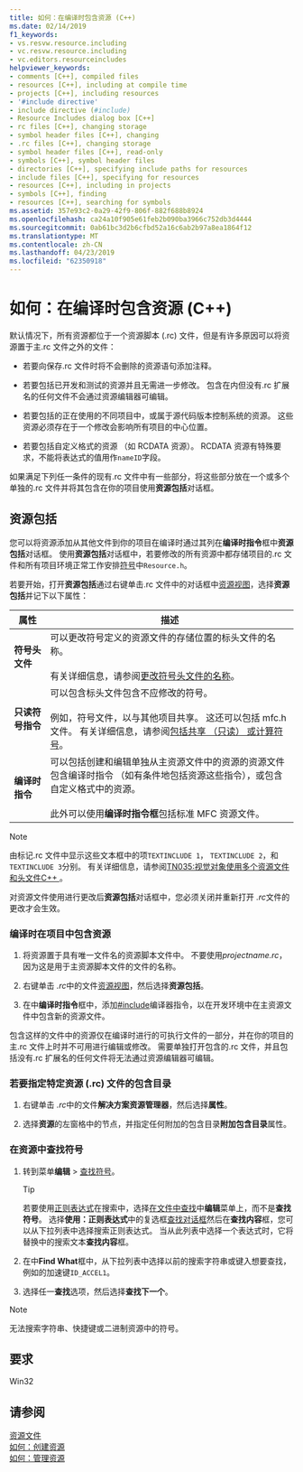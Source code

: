```yaml
---
title: 如何：在编译时包含资源 (C++)
ms.date: 02/14/2019
f1_keywords:
- vs.resvw.resource.including
- vc.resvw.resource.including
- vc.editors.resourceincludes
helpviewer_keywords:
- comments [C++], compiled files
- resources [C++], including at compile time
- projects [C++], including resources
- '#include directive'
- include directive (#include)
- Resource Includes dialog box [C++]
- rc files [C++], changing storage
- symbol header files [C++], changing
- .rc files [C++], changing storage
- symbol header files [C++], read-only
- symbols [C++], symbol header files
- directories [C++], specifying include paths for resources
- include files [C++], specifying for resources
- resources [C++], including in projects
- symbols [C++], finding
- resources [C++], searching for symbols
ms.assetid: 357e93c2-0a29-42f9-806f-882f688b8924
ms.openlocfilehash: ca24a10f905e61feb2b090ba3966c752db3d4444
ms.sourcegitcommit: 0ab61bc3d2b6cfbd52a16c6ab2b97a8ea1864f12
ms.translationtype: MT
ms.contentlocale: zh-CN
ms.lasthandoff: 04/23/2019
ms.locfileid: "62350918"
---
```

# <a name="how-to-include-resources-at-compile-time-c"></a>如何：在编译时包含资源 (C++)

默认情况下，所有资源都位于一个资源脚本 (.rc) 文件，但是有许多原因可以将资源置于主.rc 文件之外的文件：

- 若要向保存.rc 文件时将不会删除的资源语句添加注释。

- 若要包括已开发和测试的资源并且无需进一步修改。 包含在内但没有.rc 扩展名的任何文件不会通过资源编辑器可编辑。

- 若要包括的正在使用的不同项目中，或属于源代码版本控制系统的资源。 这些资源必须存在于一个修改会影响所有项目的中心位置。

- 若要包括自定义格式的资源 （如 RCDATA 资源）。 RCDATA 资源有特殊要求，不能将表达式的值用作`nameID`字段。

如果满足下列任一条件的现有.rc 文件中有一些部分，将这些部分放在一个或多个单独的.rc 文件并将其包含在你的项目使用**资源包括**对话框。

## <a name="resource-includes"></a>资源包括

您可以将资源添加从其他文件到你的项目在编译时通过其列在**编译时指令**框中**资源包括**对话框。 使用**资源包括**对话框中，若要修改的所有资源中都存储项目的.rc 文件和所有项目环境正常工作安排[符号](../windows/symbols-resource-identifiers.md)中`Resource.h`。

若要开始，打开**资源包括**通过右键单击.rc 文件中的对话框中[资源视图](how-to-create-a-resource-script-file.md#create-resources)，选择**资源包括**并记下以下属性：

| 属性 | 描述 |
|---|---|
| **符号头文件** | 可以更改符号定义的资源文件的存储位置的标头文件的名称。<br/><br/>有关详细信息，请参阅[更改符号头文件的名称](../windows/changing-the-names-of-symbol-header-files.md)。 |
| **只读符号指令** | 可以包含标头文件包含不应修改的符号。<br/><br/>例如，符号文件，以与其他项目共享。 这还可以包括 mfc.h 文件。 有关详细信息，请参阅[包括共享 （只读） 或计算符号](../windows/including-shared-read-only-or-calculated-symbols.md)。 |
| **编译时指令** | 可以包括创建和编辑单独从主资源文件中的资源的资源文件包含编译时指令 （如有条件地包括资源这些指令），或包含自定义格式中的资源。<br/><br/>此外可以使用**编译时指令框**包括标准 MFC 资源文件。 |

> [!NOTE]
> 由标记.rc 文件中显示这些文本框中的项`TEXTINCLUDE 1`， `TEXTINCLUDE 2`，和`TEXTINCLUDE 3`分别。 有关详细信息，请参阅[TN035:视觉对象使用多个资源文件和头文件C++ ](../mfc/tn035-using-multiple-resource-files-and-header-files-with-visual-cpp.md)。

对资源文件使用进行更改后**资源包括**对话框中，您必须关闭并重新打开 *.rc*文件的更改才会生效。

### <a name="to-include-resources-in-your-project-at-compile-time"></a>编译时在项目中包含资源

1. 将资源置于具有唯一文件名的资源脚本文件中。 不要使用*projectname.rc*，因为这是用于主资源脚本文件的文件的名称。

1. 右键单击 *.rc*中的文件[资源视图](how-to-create-a-resource-script-file.md#create-resources)，然后选择**资源包括**。

1. 在中**编译时指令**框中，添加[#include](../preprocessor/hash-include-directive-c-cpp.md)编译器指令，以在开发环境中在主资源文件中包含新的资源文件。

包含这样的文件中的资源仅在编译时进行的可执行文件的一部分，并在你的项目的主.rc 文件上时并不可用进行编辑或修改。 需要单独打开包含的.rc 文件，并且包括没有.rc 扩展名的任何文件将无法通过资源编辑器可编辑。

### <a name="to-specify-include-directories-for-a-specific-resource-rc-file"></a>若要指定特定资源 (.rc) 文件的包含目录

1. 右键单击 *.rc*中的文件**解决方案资源管理器**，然后选择**属性**。

1. 选择**资源**的左窗格中的节点，并指定任何附加的包含目录**附加包含目录**属性。

### <a name="to-find-symbols-in-resources"></a>在资源中查找符号

1. 转到菜单**编辑** > [查找符号](/visualstudio/ide/go-to)。

   > [!TIP]
   > 若要使用[正则表达式](/visualstudio/ide/using-regular-expressions-in-visual-studio)在搜索中，选择[在文件中查找](/visualstudio/ide/reference/find-command)中**编辑**菜单上，而不是**查找符号**。 选择**使用：正则表达式**中的复选框[查找对话框](/visualstudio/ide/finding-and-replacing-text)然后在**查找内容**框，您可以从下拉列表中选择搜索正则表达式。 当从此列表中选择一个表达式时，它将替换中的搜索文本**查找内容**框。

1. 在中**Find What**框中，从下拉列表中选择以前的搜索字符串或键入想要查找，例如的加速键`ID_ACCEL1`。

1. 选择任一**查找**选项，然后选择**查找下一个**。

> [!NOTE]
> 无法搜索字符串、快捷键或二进制资源中的符号。

## <a name="requirements"></a>要求

Win32

## <a name="see-also"></a>请参阅

[资源文件](../windows/resource-files-visual-studio.md)<br/>
[如何：创建资源](../windows/how-to-create-a-resource-script-file.md)<br/>
[如何：管理资源](../windows/how-to-copy-resources.md)<br/>